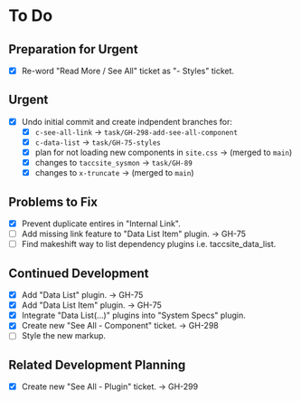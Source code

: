# To Do

## Preparation for Urgent

- [x] Re-word "Read More / See All" ticket as "- Styles" ticket.

## Urgent

- [x] Undo initial commit and create indpendent branches for:
  - [x] `c-see-all-link` → `task/GH-298-add-see-all-component`
  - [x] `c-data-list` → `task/GH-75-styles`
  - [x] plan for not loading new components in `site.css` → (merged to `main`)
  - [x] changes to `taccsite_sysmon` → `task/GH-89`
  - [x] changes to `x-truncate` → (merged to `main`)

## Problems to Fix

- [x] Prevent duplicate entires in "Internal Link".
- [ ] Add missing link feature to "Data List Item" plugin. → GH-75
- [ ] Find makeshift way to list dependency plugins i.e. taccsite_data_list.

## Continued Development

- [x] Add "Data List" plugin. → GH-75
- [x] Add "Data List Item" plugin. → GH-75
- [x] Integrate "Data List(…)" plugins into "System Specs" plugin.
- [x] Create new "See All - Component" ticket. → GH-298
- [ ] Style the new markup.

## Related Development Planning

- [x] Create new "See All - Plugin" ticket. → GH-299
